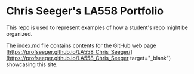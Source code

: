 # Chris Seeger's LA558 Portfolio
This repo is used to represent examples of how a student's repo might be organized.

The [index.md](index.md) file contains contents for the GitHub web page [https://profseeger.github.io/LA558_Chris_Seeger/](https://profseeger.github.io/LA558_Chris_Seeger target="_blank") showcasing this site.
